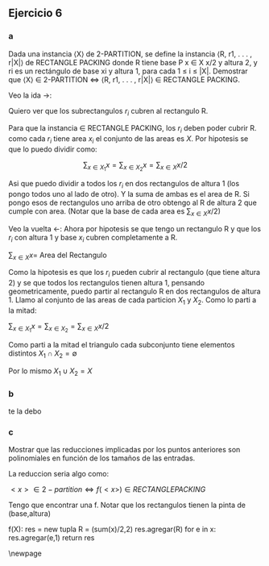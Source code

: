 ## Ejercicio 6
### a
Dada una instancia ⟨X⟩ de 2-PARTITION, 
se define la instancia ⟨R, r1, . . . , r|X|⟩ de RECTANGLE PACKING donde R tiene base P
x $\in$ X x/2 y altura 2, y ri es un rectángulo de
base xi y altura 1, para cada 1 $\leq$ i $\leq$ |X|. 
Demostrar que ⟨X⟩ $\in$ 2-PARTITION $\iff$ ⟨R, r1, . . . , r|X|⟩ $\in$ RECTANGLE PACKING.

Veo la ida $\rightarrow$:

Quiero ver que los subrectangulos $r_i$ cubren al rectangulo R.

Para que la instancia $\in$ RECTANGLE PACKING, los $r_i$ deben poder cubrir R. como cada $r_i$ tiene area
$x_i$ el conjunto de las areas es $X$.
Por hipotesis se que lo puedo dividir como: 

$$
\sum_{x \in X_1}{x} = 
\sum_{x \in X_2}{x} = 
\sum_{x \in X}{x/2}
$$

Asi que puedo dividir a todos los $r_i$ en dos rectangulos de altura 1 (los pongo todos uno al lado de otro). Y la suma de ambas es el area de R. Si pongo esos de rectangulos uno arriba de otro obtengo al R de altura 2 que cumple con area. 
(Notar que la base de cada area es $\sum_{x \in X}{x/2}$)

Veo la vuelta $\leftarrow$:
Ahora por hipotesis se que tengo un rectangulo R y que los $r_i$ con altura 1 y base $x_i$ cubren completamente a R.

$\sum_{x \in X} x =$ Area del Rectangulo

Como la hipotesis es que los $r_i$ pueden cubrir al rectangulo (que tiene altura 2)
y se que todos los rectangulos tienen altura 1, pensando geometricamente, puedo
partir al rectangulo R en dos rectangulos de altura 1.
Llamo al conjunto de las areas de cada particion $X_1$ y $X_2$. Como lo parti a la mitad:

$\sum_{x \in X_1} x = \sum_{x \in X_2} = \sum_{x \in X} x/2$ 

Como parti a la mitad el triangulo cada subconjunto tiene elementos distintos $X_1\cap X_2 = \emptyset$

Por lo mismo $X_1 \cup X_2 = X$


### b
te la debo

### c
Mostrar que las reducciones implicadas por los puntos anteriores son polinomiales en función
de los tamaños de las entradas.

La reduccion seria algo como:

$<x> \in 2-partition \iff  f(<x>) \in RECTANGLE PACKING$

Tengo que encontrar una f. Notar que los rectangulos tienen la pinta de (base,altura)

f(X):
    res = new tupla
    R = (sum(x)/2,2)
    res.agregar(R)
    for e in x:
        res.agregar(e,1)
    return res


\newpage